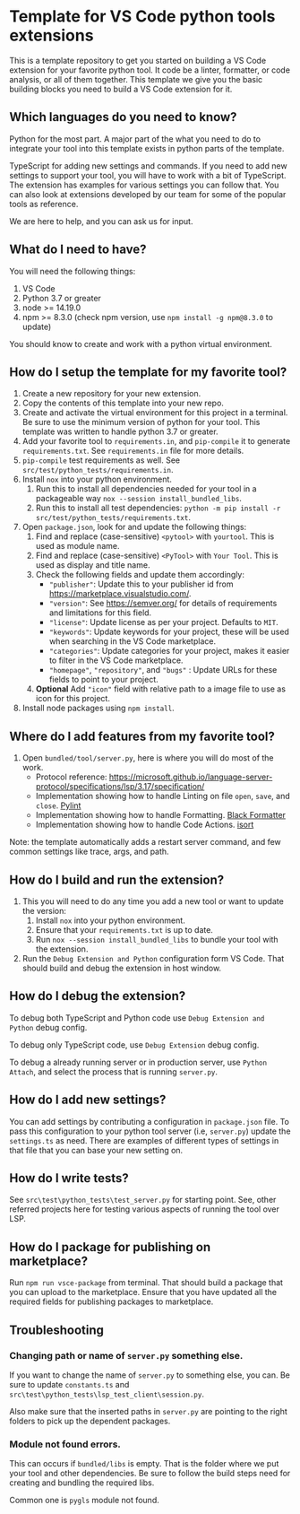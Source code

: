 # Template for VS Code python tools extensions

This is a template repository to get you started on building a VS Code extension for your favorite python tool. It code be a linter, formatter, or code analysis, or all of them together. This template we give you the basic building blocks you need to build a VS Code extension for it.

## Which languages do you need to know?

Python for the most part. A major part of the what you need to do to integrate your tool into this template exists in python parts of the template.

TypeScript for adding new settings and commands. If you need to add new settings to support your tool, you will have to work with a bit of TypeScript. The extension has examples for various settings you can follow that. You can also look at extensions developed by our team for some of the popular tools as reference.

We are here to help, and you can ask us for input.

## What do I need to have?

You will need the following things:

1. VS Code
1. Python 3.7 or greater
1. node >= 14.19.0
1. npm >= 8.3.0 (check npm version, use `npm install -g npm@8.3.0` to update)

You should know to create and work with a python virtual environment.

## How do I setup the template for my favorite tool?

1. Create a new repository for your new extension.
1. Copy the contents of this template into your new repo.
1. Create and activate the virtual environment for this project in a terminal. Be sure to use the minimum version of python for your tool. This template was written to handle python 3.7 or greater.
1. Add your favorite tool to `requirements.in`, and `pip-compile` it to generate `requirements.txt`. See `requirements.in` file for more details.
1. `pip-compile` test requirements as well. See `src/test/python_tests/requirements.in`.
1. Install `nox` into your python environment.
    1. Run this to install all dependencies needed for your tool in a packageable way `nox --session install_bundled_libs`.
    1. Run this to install all test dependencies: `python -m pip install -r src/test/python_tests/requirements.txt`.
1. Open `package.json`, look for and update the following things:
    1. Find and replace (case-sensitive) `<pytool>` with `yourtool`. This is used as module name.
    1. Find and replace (case-sensitive) `<PyTool>` with `Your Tool`. This is used as display and title name.
    1. Check the following fields and update them accordingly:
        - `"publisher"`: Update this to your publisher id from https://marketplace.visualstudio.com/.
        - `"version"`: See https://semver.org/ for details of requirements and limitations for this field.
        - `"license"`: Update license as per your project. Defaults to `MIT`.
        - `"keywords"`: Update keywords for your project, these will be used when searching in the VS Code marketplace.
        - `"categories"`: Update categories for your project, makes it easier to filter in the VS Code marketplace.
        - `"homepage"`, `"repository"`, and `"bugs"` : Update URLs for these fields to point to your project.
    1. **Optional** Add `"icon"` field with relative path to a image file to use as icon for this project.
1. Install node packages using `npm install`.

## Where do I add features from my favorite tool?

1. Open `bundled/tool/server.py`, here is where you will do most of the work.
    - Protocol reference: https://microsoft.github.io/language-server-protocol/specifications/lsp/3.17/specification/
    - Implementation showing how to handle Linting on file `open`, `save`, and `close`. [Pylint](https://github.com/microsoft/vscode-pylint/blob/main/bundled/linter)
    - Implementation showing how to handle Formatting. [Black Formatter](https://github.com/microsoft/vscode-black-formatter/blob/main/bundled/formatter)
    - Implementation showing how to handle Code Actions. [isort](https://github.com/microsoft/vscode-isort/blob/main/bundled/formatter)

Note: the template automatically adds a restart server command, and few common settings like trace, args, and path.

## How do I build and run the extension?

1. This you will need to do any time you add a new tool or want to update the version:
    1. Install `nox` into your python environment.
    1. Ensure that your `requirements.txt` is up to date.
    1. Run `nox --session install_bundled_libs` to bundle your tool with the extension.
1. Run the `Debug Extension and Python` configuration form VS Code. That should build and debug the extension in host window.

## How do I debug the extension?

To debug both TypeScript and Python code use `Debug Extension and Python` debug config.

To debug only TypeScript code, use `Debug Extension` debug config.

To debug a already running server or in production server, use `Python Attach`, and select the process that is running `server.py`.

## How do I add new settings?

You can add settings by contributing a configuration in `package.json` file. To pass this configuration to your python tool server (i.e, `server.py`) update the `settings.ts` as need. There are examples of different types of settings in that file that you can base your new setting on.

## How do I write tests?

See `src\test\python_tests\test_server.py` for starting point. See, other referred projects here for testing various aspects of running the tool over LSP.

## How do I package for publishing on marketplace?

Run `npm run vsce-package` from terminal. That should build a package that you can upload to the marketplace. Ensure that you have updated all the required fields for publishing packages to marketplace.

## Troubleshooting

### Changing path or name of `server.py` something else.

If you want to change the name of `server.py` to something else, you can. Be sure to update `constants.ts` and `src\test\python_tests\lsp_test_client\session.py`.

Also make sure that the inserted paths in `server.py` are pointing to the right folders to pick up the dependent packages.

### Module not found errors.

This can occurs if `bundled/libs` is empty. That is the folder where we put your tool and other dependencies. Be sure to follow the build steps need for creating and bundling the required libs.

Common one is `pygls` module not found.
